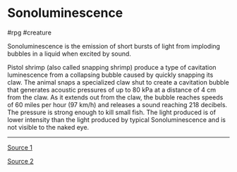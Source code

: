 # Sonoluminescence

#rpg #creature 

Sonoluminescence is the emission of short bursts of light from imploding bubbles in a liquid when excited by sound.

Pistol shrimp (also called snapping shrimp) produce a type of cavitation luminescence from a collapsing bubble caused by quickly snapping its claw. The animal snaps a specialized claw shut to create a cavitation bubble that generates acoustic pressures of up to 80 kPa at a distance of 4 cm from the claw. As it extends out from the claw, the bubble reaches speeds of 60 miles per hour (97 km/h) and releases a sound reaching 218 decibels. The pressure is strong enough to kill small fish. The light produced is of lower intensity than the light produced by typical Sonoluminescence and is not visible to the naked eye. 

---

[Source 1](https://en.m.wikipedia.org/wiki/Sonoluminescence)

[Source 2](https://www.sciencenews.org/article/3d-printed-shrimp-claw-make-plasma)